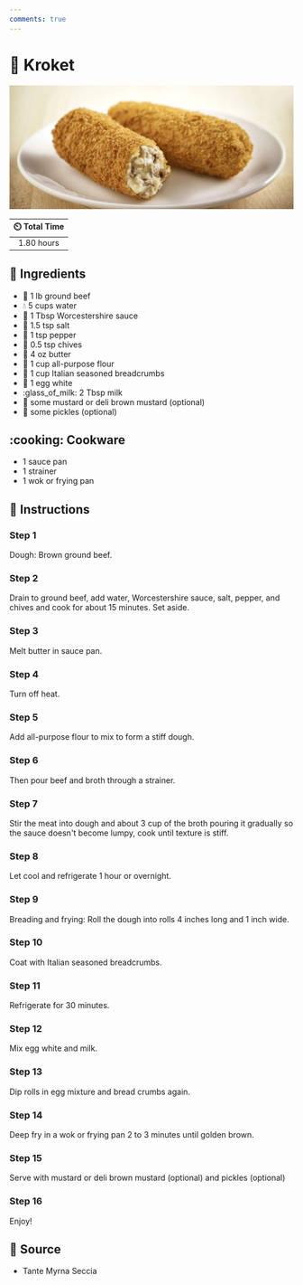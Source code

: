 ```yaml
---
comments: true
---
```

# :hotdog: Kroket

![Kroket](../assets/images/kroket.jpg)

| :timer_clock: Total Time |
|:-----------------------: |
| 1.80 hours |

## :salt: Ingredients

- :cut_of_meat: 1 lb ground beef
- :droplet: 5 cups water
- :sake: 1 Tbsp Worcestershire sauce
- :salt: 1.5 tsp salt
- :salt: 1 tsp pepper
- :herb: 0.5 tsp chives
- :butter: 4 oz butter
- :ear_of_rice: 1 cup all-purpose flour
- :rice: 1 cup Italian seasoned breadcrumbs
- :egg: 1 egg white
- :glass_of_milk: 2 Tbsp milk
- :hotdog: some mustard or deli brown mustard (optional)
- :cucumber: some pickles (optional)

## :cooking: Cookware

- 1 sauce pan
- 1 strainer
- 1 wok or frying pan

## :pencil: Instructions

### Step 1

Dough: Brown ground beef.

### Step 2

Drain to ground beef, add water, Worcestershire sauce, salt, pepper, and chives and cook for about 15 minutes. Set
aside.

### Step 3

Melt butter in sauce pan.

### Step 4

Turn off heat.

### Step 5

Add all-purpose flour to mix to form a stiff dough.

### Step 6

Then pour beef and broth through a strainer.

### Step 7

Stir the meat into dough and about 3 cup of the broth pouring it gradually so the sauce doesn't become lumpy, cook until
texture is stiff.

### Step 8

Let cool and refrigerate 1 hour or overnight.

### Step 9

Breading and frying: Roll the dough into rolls 4 inches long and 1 inch wide.

### Step 10

Coat with Italian seasoned breadcrumbs.

### Step 11

Refrigerate for 30 minutes.

### Step 12

Mix egg white and milk.

### Step 13

Dip rolls in egg mixture and bread crumbs again.

### Step 14

Deep fry in a wok or frying pan 2 to 3 minutes until golden brown.

### Step 15

Serve with mustard or deli brown mustard (optional) and pickles (optional)

### Step 16

Enjoy!

## :link: Source

- Tante Myrna Seccia
